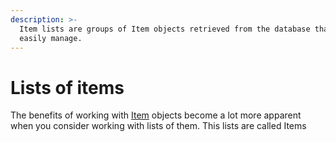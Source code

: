 ```yaml
---
description: >-
  Item lists are groups of Item objects retrieved from the database that you can
  easily manage.
---
```


# Lists of items

The benefits of working with [Item](../../reference/core-classes/item/) objects become a lot more apparent when you consider working with lists of them. This lists are called Items

